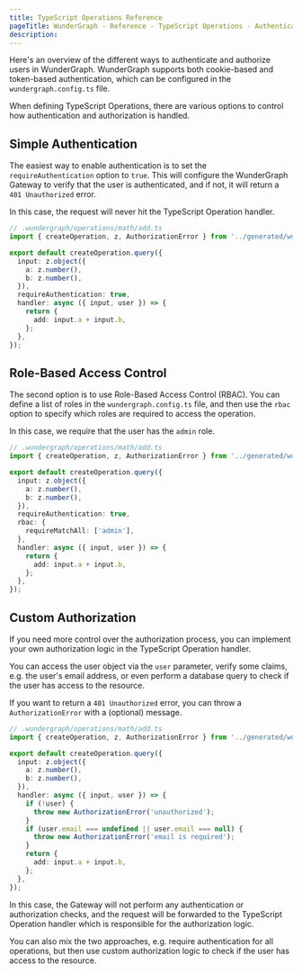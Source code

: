 ```yaml
---
title: TypeScript Operations Reference
pageTitle: WunderGraph - Reference - TypeScript Operations - Authentication & Authorization
description:
---
```


Here's an overview of the different ways to authenticate and authorize users in WunderGraph.
WunderGraph supports both cookie-based and token-based authentication,
which can be configured in the `wundergraph.config.ts` file.

When defining TypeScript Operations, there are various options to control how authentication and authorization is handled.

## Simple Authentication

The easiest way to enable authentication is to set the `requireAuthentication` option to `true`.
This will configure the WunderGraph Gateway to verify that the user is authenticated,
and if not, it will return a `401 Unauthorized` error.

In this case, the request will never hit the TypeScript Operation handler.

```typescript
// .wundergraph/operations/math/add.ts
import { createOperation, z, AuthorizationError } from '../generated/wundergraph.factory';

export default createOperation.query({
  input: z.object({
    a: z.number(),
    b: z.number(),
  }),
  requireAuthentication: true,
  handler: async ({ input, user }) => {
    return {
      add: input.a + input.b,
    };
  },
});
```

## Role-Based Access Control

The second option is to use Role-Based Access Control (RBAC).
You can define a list of roles in the `wundergraph.config.ts` file,
and then use the `rbac` option to specify which roles are required to access the operation.

In this case, we require that the user has the `admin` role.

```typescript
// .wundergraph/operations/math/add.ts
import { createOperation, z, AuthorizationError } from '../generated/wundergraph.factory';

export default createOperation.query({
  input: z.object({
    a: z.number(),
    b: z.number(),
  }),
  requireAuthentication: true,
  rbac: {
    requireMatchAll: ['admin'],
  },
  handler: async ({ input, user }) => {
    return {
      add: input.a + input.b,
    };
  },
});
```

## Custom Authorization

If you need more control over the authorization process,
you can implement your own authorization logic in the TypeScript Operation handler.

You can access the user object via the `user` parameter,
verify some claims, e.g. the user's email address,
or even perform a database query to check if the user has access to the resource.

If you want to return a `401 Unauthorized` error,
you can throw a `AuthorizationError` with a (optional) message.

```typescript
// .wundergraph/operations/math/add.ts
import { createOperation, z, AuthorizationError } from '../generated/wundergraph.factory';

export default createOperation.query({
  input: z.object({
    a: z.number(),
    b: z.number(),
  }),
  handler: async ({ input, user }) => {
    if (!user) {
      throw new AuthorizationError('unauthorized');
    }
    if (user.email === undefined || user.email === null) {
      throw new AuthorizationError('email is required');
    }
    return {
      add: input.a + input.b,
    };
  },
});
```

In this case, the Gateway will not perform any authentication or authorization checks,
and the request will be forwarded to the TypeScript Operation handler which is responsible for the authorization logic.

You can also mix the two approaches, e.g. require authentication for all operations,
but then use custom authorization logic to check if the user has access to the resource.
